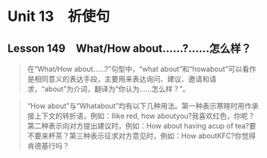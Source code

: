 ﻿ # Unit 13　祈使句
 ## Lesson 149　What/How about……?……怎么样？
 
> 在“What/How about……?”句型中，“what about”和“howabout”可以看作是相同意义的表达手段，主要用来表达询问、建议、邀请和请求，“about”为介词，翻译为“你认为……怎么样？”。

> “How about”与“Whatabout”均有以下几种用法。第一种表示寒暄时用作承接上下文的转折语，例如：Ilike red, how aboutyou?我喜欢红色，你呢？第二种表示向对方提出建议时，例如：How about having acup of tea?要不要来杯茶？第三种表示征求对方意见时，例如：How aboutKFC?你觉得肯德基行吗？


 